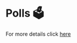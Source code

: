 # Polls 🗳️

For more details click [here](https://github.com/orgs/Dlubal-Software/discussions/categories/polls)
